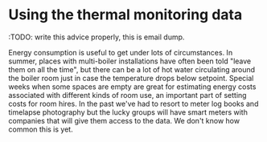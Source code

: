 # Using the thermal monitoring data

:TODO: write this advice properly, this is email dump.

Energy consumption is useful to get under lots of circumstances.  In summer, places with multi-boiler installations have often been told "leave them on all the time",  but there can be a lot of hot water circulating around the boiler room just in case the temperature drops below setpoint. Special weeks when some spaces are empty are great for estimating energy costs associated with different kinds of room use, an important part of setting costs for room hires.  In the past we've had to resort to meter log books and timelapse photography but the lucky groups will have smart meters with companies that will give them access to the data.  We don't know how common this is yet.
